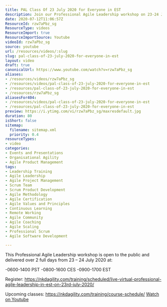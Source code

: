 ```yaml
---
title: PAL Class Of 23 July 2020 for Everyone in EST
description: Join our Professional Agile Leadership workshop on 23-24 July 2020! Open to all, learn key skills in a live virtual format. Register now!
date: 2020-07-12T11:06:57Z
ResourceId: rzw7aPbz_sg
ResourceType: videos
ResourceImport: true
ResourceImportSource: Youtube
videoId: rzw7aPbz_sg
source: youtube
url: /resources/videos/:slug
slug: pal-class-of-23-july-2020-for-everyone-in-est
layout: video
draft: true
canonicalUrl: https://www.youtube.com/watch?v=rzw7aPbz_sg
aliases:
- /resources/videos/rzw7aPbz_sg
- /resources/videos/pal-class-of-23-july-2020-for-everyone-in-est
- /resources/pal-class-of-23-july-2020-for-everyone-in-est
- /resources/rzw7aPbz_sg
aliasesFor404:
- /resources/videos/pal-class-of-23-july-2020-for-everyone-in-est
- /resources/pal-class-of-23-july-2020-for-everyone-in-est
preview: https://i.ytimg.com/vi/rzw7aPbz_sg/maxresdefault.jpg
duration: 80
isShort: false
sitemap:
  filename: sitemap.xml
  priority: 0.4
resourceTypes:
- video
categories:
- Events and Presentations
- Organisational Agility
- Agile Product Management
tags:
- Leadership Training
- Agile Leadership
- Agile Project Management
- Scrum Team
- Scrum Product Development
- Agile Methodology
- Agile Certification
- Agile Values and Principles
- Continuous Learning
- Remote Working
- Agile Community
- Agile Coaching
- Agile Scaling
- Professional Scrum
- Agile Software Development

---
```

 This Professional Agile Leadership workshop is open to the public and delivered over 2 full days from  23 – 24 July 2020 at:

-0600-1400 PST
-0800-1600 CES
-0900-1700 EST

Register: https://nkdagility.com/training/scheduled/live-virtual-professional-agile-leadership-in-est-on-23rd-july-2020/

Upcoming classes: https://nkdagility.com/training/course-schedule/ 
 [Watch on Youtube](https://www.youtube.com/watch?v=rzw7aPbz_sg)

